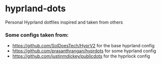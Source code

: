 # hyprland-dots
Personal Hyprland dotfiles inspired and taken from others

### Some configs taken from:

- https://github.com/SolDoesTech/HyprV2 for the base hyprland config
- https://github.com/prasanthrangan/hyprdots for some hyprland config
- https://github.com/justinmdickey/publicdots for the hyprlock config